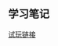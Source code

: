 ## 学习笔记

[试玩链接](https://yangtoude.github.io/front-end/%E6%9C%89%E5%A5%BD%E8%B4%A7%E9%A1%B5%E9%9D%A2/id_1908040/shop/dist/index.html)
